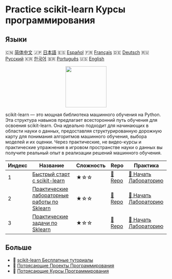 # Practice scikit-learn Курсы программирования

## Языки

🇨🇳 [简体中文](README_zh.md) 🇯🇵 [日本語](README_ja.md) 🇪🇸 [Español](README_es.md) 🇫🇷 [Français](README_fr.md) 🇩🇪 [Deutsch](README_de.md) 🇷🇺 [Русский](README_ru.md) 🇰🇷 [한국어](README_ko.md) 🇧🇷 [Português](README_pt.md) 🇺🇸 [English](README.md) 

<div align="center">
<img width="128px" src="https://file.labex.io/path/N7q3t9dfWfEY.png">
</div>

scikit-learn — это мощная библиотека машинного обучения на Python. Эта структура навыков предлагает всесторонний путь обучения для освоения scikit-learn. Она идеально подходит для начинающих в области науки о данных, предоставляя структурированную дорожную карту для понимания алгоритмов машинного обучения, выбора моделей и их оценки. Через практические, не видео-курсы и практические упражнения в игровом пространстве науки о данных вы получите реальный опыт в реализации решений машинного обучения.

|   Индекс | Название                                                                                         | Сложность   | Repo                                                                   | Практика                                                                           |
|----------|--------------------------------------------------------------------------------------------------|-------------|------------------------------------------------------------------------|------------------------------------------------------------------------------------|
|        1 | [Быстрый старт с scikit-learn](https://labex.io/ru/courses/quick-start-with-scikit-learn)        | ★☆☆         | [🔗 Repo](https://github.com/labex-labs/quick-start-with-scikit-learn) | [🚀 Начать Лабораторию](https://labex.io/ru/courses/quick-start-with-scikit-learn) |
|        2 | [Практические лабораторные работы по Sklearn](https://labex.io/ru/courses/sklearn-practice-labs) | ★☆☆         | [🔗 Repo](https://github.com/labex-labs/sklearn-practice-labs)         | [🚀 Начать Лабораторию](https://labex.io/ru/courses/sklearn-practice-labs)         |
|        3 | [Практические задачи по Sklearn](https://labex.io/ru/courses/sklearn-practice-challenges)        | ★☆☆         | [🔗 Repo](https://github.com/labex-labs/sklearn-practice-challenges)   | [🚀 Начать Лабораторию](https://labex.io/ru/courses/sklearn-practice-challenges)   |

## Больше

- 🔗 [scikit-learn Бесплатные туториалы](https://github.com/labex-labs/sklearn-free-tutorials)
- 🔗 [Потрясающие Проекты Программирования](https://github.com/labex-labs/awesome-programming-projects)
- 🔗 [Потрясающие Курсы Программирования](https://github.com/labex-labs/awesome-programming-courses)

